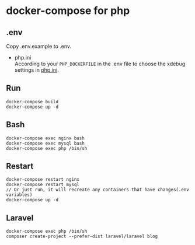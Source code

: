 # docker-compose for php

## .env
Copy .env.example to .env.
- php.ini  
According to your ``PHP_DOCKERFILE`` in the .env file to choose the xdebug settings in [php.ini](/php/php.ini).

## Run
```shell
docker-compose build
docker-compose up -d
```

## Bash
```shell
docker-compose exec nginx bash
docker-compose exec mysql bash
docker-compose exec php /bin/sh
```

## Restart
```shell
docker-compose restart nginx
docker-compose restart mysql
// Or just run, it will recreate any containers that have changes(.env variables)
docker-compose up -d
```

## Laravel
```shell
docker-compose exec php /bin/sh
composer create-project --prefer-dist laravel/laravel blog
```
